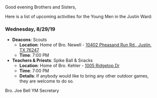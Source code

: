 Good evening Brothers and Sisters,

Here is a list of upcoming activities for the Young Men in the Justin Ward:


### Wednesday, 8/29/19
- **Deacons**: Scouts
	- **Location**: Home of Bro. Newell - [10402 Pheasand Run Rd., Justin, TX 76247](https://goo.gl/maps/qTW65qAKBHDyWAu66)
	- **Time**: 7:00 PM
- **Teachers & Priests**: Spike Ball & Snacks
	- **Location**: Home of Bro. Kehler - [1005 Ridgetop Dr](https://goo.gl/maps/JucQnhLBkxwqteSa7)
	- **Time**: 7:00 PM
	- **Details**: If anybody would like to bring any other outdoor games, they are welcome to do so.


Bro. Joe Bell
YM Secretary
